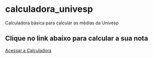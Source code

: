 # calculadora_univesp
Calculadora básica para calcular as médias da Univesp

## Clique no link abaixo para calcular a sua nota

<a href="https://rafael-gsousa.github.io/calculadora_univesp/" target="_blank">Acessar a Calculadora </a>
